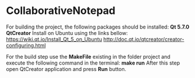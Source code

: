# CollaborativeNotepad
For building the project, the following packages should be installed:
**Qt 5.7.0 QtCreator**
Install on Ubuntu using the links bellow:
https://wiki.qt.io/Install_Qt_5_on_Ubuntu
http://doc.qt.io/qtcreator/creator-configuring.html

For the build step use the **MakeFile** existing in the folder project and execute the following command in the terminal:
**make run**
After this step open QtCreator application and press **Run** button.

